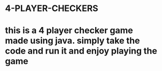 # 4-PLAYER-CHECKERS
# this is a 4 player checker game made using java. simply take the code and run it and enjoy playing the game
